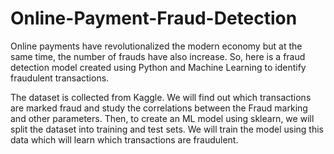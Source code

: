 # Online-Payment-Fraud-Detection

Online payments have revolutionalized the modern economy but at the same time, the number of frauds have also increase. 
So, here is a fraud detection model created using Python and Machine Learning to identify fraudulent transactions.

The dataset is collected from Kaggle.
We will find out which transactions are marked fraud and study the correlations between the Fraud marking and other parameters.
Then, to create an ML model using sklearn, we will split the dataset into training and test sets. We will train the model using this data which will learn which transactions are fraudulent.
